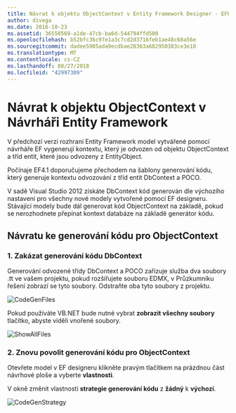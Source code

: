 ```yaml
---
title: Návrat k objektu ObjectContext v Entity Framework Designer - EF6
author: divega
ms.date: 2016-10-23
ms.assetid: 36550569-a1de-47cb-ba6d-544794ffd500
ms.openlocfilehash: b52bfc36c97e1a3c7cd2d3716feb1ae48c68a56e
ms.sourcegitcommit: dadee5905ada9ecdbae28363a682950383ce3e10
ms.translationtype: MT
ms.contentlocale: cs-CZ
ms.lasthandoff: 08/27/2018
ms.locfileid: "42997309"
---
```

# <a name="reverting-to-objectcontext-in-entity-framework-designer"></a>Návrat k objektu ObjectContext v Návrháři Entity Framework
V předchozí verzi rozhraní Entity Framework model vytvářené pomocí návrháře EF vygenerují kontextu, který je odvozen od objektu ObjectContext a tříd entit, které jsou odvozeny z EntityObject.

Počínaje EF4.1 doporučujeme přechodem na šablony generování kódu, který generuje kontextu odvozování z tříd entit DbContext a POCO.

V sadě Visual Studio 2012 získáte DbContext kód generován dle výchozího nastavení pro všechny nové modely vytvořené pomocí EF designeru. Stávající modely bude dál generovat kód ObjectContext na základě, pokud se nerozhodnete přepínat kontext databáze na základě generátor kódu.

## <a name="reverting-back-to-objectcontext-code-generation"></a>Návratu ke generování kódu pro ObjectContext

### <a name="1-disable-dbcontext-code-generation"></a>1. Zakázat generování kódu DbContext

Generování odvozené třídy DbContext a POCO zařizuje služba dva soubory .tt ve vašem projektu, pokud rozšiřujete souboru EDMX, v Průzkumníku řešení zobrazí se tyto soubory. Odstraňte oba tyto soubory z projektu.

![CodeGenFiles](~/ef6/media/codegenfiles.png)

Pokud používáte VB.NET bude nutné vybrat **zobrazit všechny soubory** tlačítko, abyste viděli vnořené soubory.

![ShowAllFiles](~/ef6/media/showallfiles.png)

### <a name="2-re-enable-objectcontext-code-generation"></a>2. Znovu povolit generování kódu pro ObjectContext

Otevřete model v EF designeru klikněte pravým tlačítkem na prázdnou část návrhové ploše a vyberte **vlastnosti**.

V okně změnit vlastnosti **strategie generování kódu** z **žádný** k **výchozí**.

![CodeGenStrategy](~/ef6/media/codegenstrategy.png)
